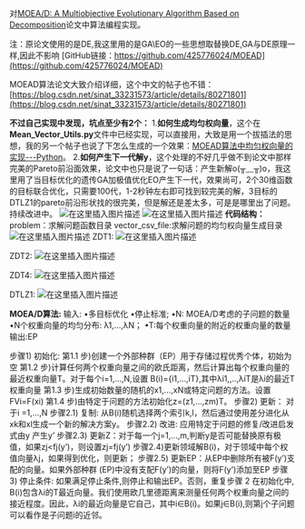 对[MOEA/D: A Multiobjective Evolutionary Algorithm Based on Decomposition](https://ieeexplore.ieee.org/document/4358754)论文中算法编程实现。

注：原论文使用的是DE,我这里用的是GA\EO的一些思想取替换DE,GA与DE原理一样,因此不影响
[GitHub链接：https://github.com/425776024/MOEAD](https://github.com/425776024/MOEAD)

MOEAD算法论文大致介绍详细，这个中文的帖子也不错：[https://blog.csdn.net/sinat_33231573/article/details/80271801](https://blog.csdn.net/sinat_33231573/article/details/80271801)

**不过自己实现中发现，坑点至少有2个：**
1.**如何生成均匀权向量**，这个在**Mean_Vector_Utils.py**文件中已经实现，可以直接用，大致是用一个拔插法的思想，我的另一个帖子也说了下怎么生成的一个效果：[MOEAD算法中均匀权向量的实现---Python](https://blog.csdn.net/jiang425776024/article/details/84528415)。
2.**如何产生下一代解y**，这个处理的不好几乎做不到论文中那样完美的Pareto前沿面效果，论文中也只是说了一句话：产生新解o(╥﹏╥)o，我这里用了当目标优化的遗传GA加极值优化EO产生下一代，效果尚可，2个30维函数的目标联合优化，只需要100代，1-2秒钟左右即可找到较完美的解，3目标的DTLZ1的pareto前沿形状找的很完美，但是解还是差太多，可是是哪里出了问题。持续改进中。
![在这里插入图片描述](https://img-blog.csdnimg.cn/20190215141201213.png?x-oss-process=image/watermark,type_ZmFuZ3poZW5naGVpdGk,shadow_10,text_aHR0cHM6Ly9ibG9nLmNzZG4ubmV0L2ppYW5nNDI1Nzc2MDI0,size_16,color_FFFFFF,t_70)
![在这里插入图片描述](https://img-blog.csdnimg.cn/20190215141234448.png?x-oss-process=image/watermark,type_ZmFuZ3poZW5naGVpdGk,shadow_10,text_aHR0cHM6Ly9ibG9nLmNzZG4ubmV0L2ppYW5nNDI1Nzc2MDI0,size_16,color_FFFFFF,t_70)
**代码结构：**
problem：求解问题函数目录
vector_csv_file:求解问题的均匀权向量生成目录
![在这里插入图片描述](https://img-blog.csdnimg.cn/20190224120440614.png?x-oss-process=image/watermark,type_ZmFuZ3poZW5naGVpdGk,shadow_10,text_aHR0cHM6Ly9ibG9nLmNzZG4ubmV0L2ppYW5nNDI1Nzc2MDI0,size_16,color_FFFFFF,t_70)
ZDT1:
![在这里插入图片描述](https://img-blog.csdnimg.cn/20181204164430456.png?x-oss-process=image/watermark,type_ZmFuZ3poZW5naGVpdGk,shadow_10,text_aHR0cHM6Ly9ibG9nLmNzZG4ubmV0L2ppYW5nNDI1Nzc2MDI0,size_16,color_FFFFFF,t_70)

ZDT2:
![在这里插入图片描述](https://img-blog.csdnimg.cn/20181204164641860.png?x-oss-process=image/watermark,type_ZmFuZ3poZW5naGVpdGk,shadow_10,text_aHR0cHM6Ly9ibG9nLmNzZG4ubmV0L2ppYW5nNDI1Nzc2MDI0,size_16,color_FFFFFF,t_70)

ZDT4:
![在这里插入图片描述](https://img-blog.csdnimg.cn/20181204164713350.png?x-oss-process=image/watermark,type_ZmFuZ3poZW5naGVpdGk,shadow_10,text_aHR0cHM6Ly9ibG9nLmNzZG4ubmV0L2ppYW5nNDI1Nzc2MDI0,size_16,color_FFFFFF,t_70)

DTLZ1:
![在这里插入图片描述](https://img-blog.csdnimg.cn/20181204164947831.png?x-oss-process=image/watermark,type_ZmFuZ3poZW5naGVpdGk,shadow_10,text_aHR0cHM6Ly9ibG9nLmNzZG4ubmV0L2ppYW5nNDI1Nzc2MDI0,size_16,color_FFFFFF,t_70)


**MOEA/D算法:**
输入: 
•多目标优化 
•停止标准;
•N: MOEA/D考虑的子问题的数量
•N个权重向量的均匀分布: λ1,...,λN；
•T:每个权重向量的附近的权重向量的数量
输出:EP

步骤1) 初始化:
第1.1 步)创建一个外部种群（EP）用于存储过程优秀个体，初始为空
第1.2 步)计算任何两个权重向量之间的欧氏距离，然后计算出每个权重向量的最近权重向量T。对于每个i=1,…,N,设置
B(i)={i1,...,iT},其中λi1,,..,λiT是λi的最近T权重向量
第1.3 步)生成初始数量的随机的x1,...,xN或特定问题的方法。设置FVi=F(xi) 
第1.4 步)由特定于问题的方法初始化z=(z1,...,zm)T。
步骤2) 更新：
对于i =1,…,N
步骤2.1) 复制: 从B(i)随机选择两个索引k,l，然后通过使用差分进化从xk和xl生成一个新的解决方案y。
步骤2.2) 改进: 应用特定于问题的修复/改进启发式由y 产生y’
步骤2.3) 更新Z：对于每一个j=1,...,m,判断y是否可能替换原有极值，如果zj<fj(y’)，则设置zj=fj(y’)
步骤2.4)更新领域解B(i)，对于领域中每个权值向量λj，如果得到优化，则更新；
步骤2.5) 更新EP：从EP中删除所有被F(y’)支配的向量。如果外部种群 (EP)中没有支配F(y’)的向量，则将F(y’)添加至EP
步骤3) 停止条件: 如果满足停止条件,则停止和输出EP。否则，重复步骤 2
在初始化中, B(i)包含λi的T最近向量。我们使用欧几里德距离来测量任何两个权重向量之间的接近程度。因此，λi的最近向量是它自己，其中i∈B(i)。如果j∈B(i),则第j个子问题可以看作是子问题i的近邻。
